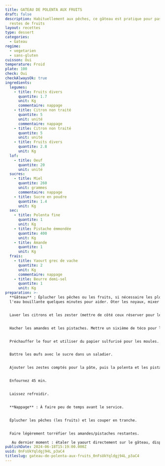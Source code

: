 ```yaml
---
title: GATEAU DE POLENTA AUX FRUITS
draft: false
description: Habituellement aux pêches, ce gâteau est pratique pour passer les
  restes de fruits
layout: recettes
type: dessert
categories:
  - Gateau
regime:
  - vegetarien
  - sans-gluten
cuisson: Oui
temperature: Froid
plate: 100
check: Oui
checkAlwaysOk: true
ingredients:
  legumes:
    - title: Fruits divers
      quantite: 1.7
      unit: Kg
      commentaire: nappage
    - title: Citron non traité
      quantite: 5
      unit: unité
      commentaire: nappage
    - title: Citron non traité
      quantite: 5
      unit: unité
    - title: Fruits divers
      quantite: 2.8
      unit: Kg
  lof:
    - title: Oeuf
      quantite: 20
      unit: unité
  sucres:
    - title: Miel
      quantite: 260
      unit: grammes
      commentaire: nappage
    - title: Sucre en poudre
      quantite: 1.4
      unit: Kg
  sec:
    - title: Polenta fine
      quantite: 1
      unit: Kg
    - title: Pistache émmondée
      quantite: 400
      unit: Kg
    - title: Amande
      quantite: 1
      unit: Kg
  frais:
    - title: Yaourt grec de vache
      quantite: 2
      unit: Kg
      commentaire: nappage
    - title: Beurre demi-sel
      quantite: 1
      unit: Kg
preparation: >-
  **Gâteau** : Éplucher les pêches ou les fruits, si nécessaire les plonger dans
  l'eau bouillante quelques minutes pour aider. Oter les noyaux, mixer en purée.


  Laver les citrons et les zester (mettre de côté ceux réserver pour le nappage).


  Hacher les amandes et les pistaches. Mettre un sixième de téco pour le nappage.


  Préchauffer le four et utiliser du papier sulfurisé pour les moules.


  Battre les œufs avec le sucre dans un saladier.


  Ajouter les zestes comptés pour la pâte, puis la polenta et les pistaches/amandes. Mélanger. Verser le beurre fondu et la purée de pêches (fruits).


  Enfournez 45 min.


  Laissez refroidir.


  **Nappage** : À faire peu de temps avant le service.


  Éplucher les pêches (les fruits) et les couper en tranche.


  Faire légèrement torréfier les amandes/pistaches restantes.

   Au dernier moment : étaler le yaourt directement sur le gâteau, disposer des tranches de fruits, des pistaches concassées, le miel et le zeste des citrons restant sur le gâteau.
publishDate: 2024-06-18T15:19:00.000Z
uuid: 0nFsUkYqldgj94L_p3aC4
titleslug: gateau-de-polenta-aux-fruits_0nFsUkYqldgj94L_p3aC4
---
```


